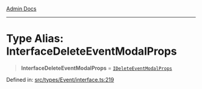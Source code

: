 [Admin Docs](/)

***

# Type Alias: InterfaceDeleteEventModalProps

> **InterfaceDeleteEventModalProps** = [`IDeleteEventModalProps`](types\Event\interface\README\interfaces\IDeleteEventModalProps.md)

Defined in: [src/types/Event/interface.ts:219](https://github.com/PalisadoesFoundation/talawa-admin/blob/main/src/types/Event/interface.ts#L219)
